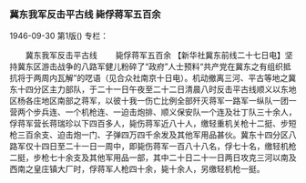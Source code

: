 ### 冀东我军反击平古线  毙俘蒋军五百余

1946-09-30
第1版()
专栏：

　　冀东我军反击平古线
　　毙俘蒋军五百余
    【新华社冀东前线二十七日电】坚持冀东区游击战争的八路军健儿粉碎了“政府”人士预料“共产党在冀东之有组织抵抗将于两周内瓦解”的呓语（见合众社南京十日电）。机动撤离三河、平古等地之冀东十四分区主力部队，于二十一日午夜至二十二日清晨八时反击平古线顺义以东地区杨各庄地区南部之蒋军，以彼十我一伤亡比例全部歼灭蒋军一路军一纵队一团一营两个步兵连、一个机枪连、一迫击炮排、顺义保安队一个连及壮丁队三十余人，俘蒋军营长蒋瑞珍以下四百多人，毙伤蒋军近八十人，缴轻重机关枪十二挺、步短枪三百余支、迫击炮一门、子弹四万四千余发及其他军用品甚伙。冀东十四分区八路军仅十四日至二十一日一周中，即毙伤蒋军一百八十八名，俘七十名，缴轻机枪二挺，步枪七十余支及其他军用品一部，其中二十日二十一日两日攻克三河以南及西南之皇庄镇大厂时，俘蒋军人枪四十余，毙十余人，另缴轻机枪一挺。
